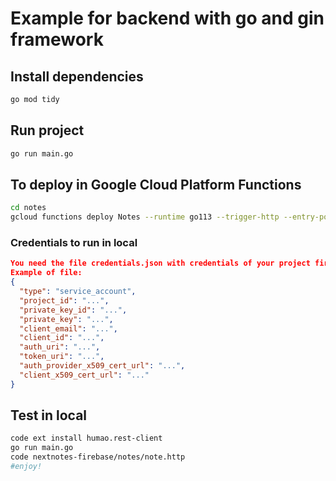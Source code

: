 # Example for backend with go and gin framework

## Install dependencies

```bash
go mod tidy
```

## Run project

```bash
go run main.go
```

## To deploy in Google Cloud Platform Functions

```bash
cd notes
gcloud functions deploy Notes --runtime go113 --trigger-http --entry-point=Notes --memory=128MB
```

### Credentials to run in local

```json
You need the file credentials.json with credentials of your project firebase.
Example of file:
{
  "type": "service_account",
  "project_id": "...",
  "private_key_id": "...",
  "private_key": "...",
  "client_email": "...",
  "client_id": "...",
  "auth_uri": "...",
  "token_uri": "...",
  "auth_provider_x509_cert_url": "...",
  "client_x509_cert_url": "..."
}
```

## Test in local

```bash
code ext install humao.rest-client
go run main.go
code nextnotes-firebase/notes/note.http
#enjoy!
```
